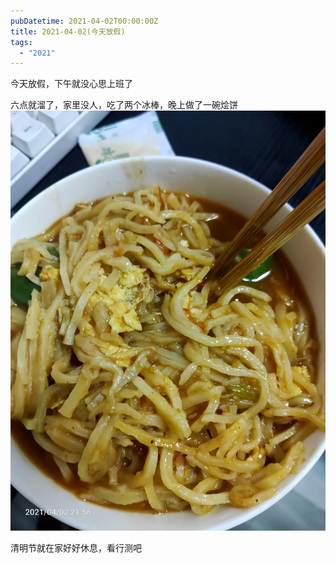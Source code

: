 ```yaml
---
pubDatetime: 2021-04-02T00:00:00Z
title: 2021-04-02(今天放假)
tags:
  - "2021"
---
```


今天放假，下午就没心思上班了


六点就溜了，家里没人，吃了两个冰棒，晚上做了一碗烩饼
![](../../img/6904315-91c3ff5af588c6c2.jpg)

清明节就在家好好休息，看行测吧

